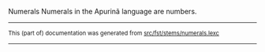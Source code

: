 Numerals
Numerals in the Apurinã language are numbers.

* * *

<small>This (part of) documentation was generated from [src/fst/stems/numerals.lexc](https://github.com/giellalt/lang-apu/blob/main/src/fst/stems/numerals.lexc)</small>

---

